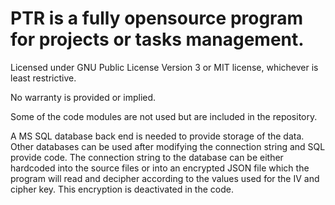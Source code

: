 # PTR is a fully opensource program for projects or tasks management. 
Licensed under GNU Public License Version 3 or MIT license, whichever is least restrictive.

No warranty is provided or implied.

Some of the code modules are not used but are included in the repository.

A MS SQL database back end is needed to provide storage of the data. Other databases can be used after modifying the connection string and SQL provide code. 
The connection string to the database can be either hardcoded into the source files or into an encrypted JSON file which the program will read and decipher according to the values used for the IV and cipher key. This encryption is deactivated in the code.
